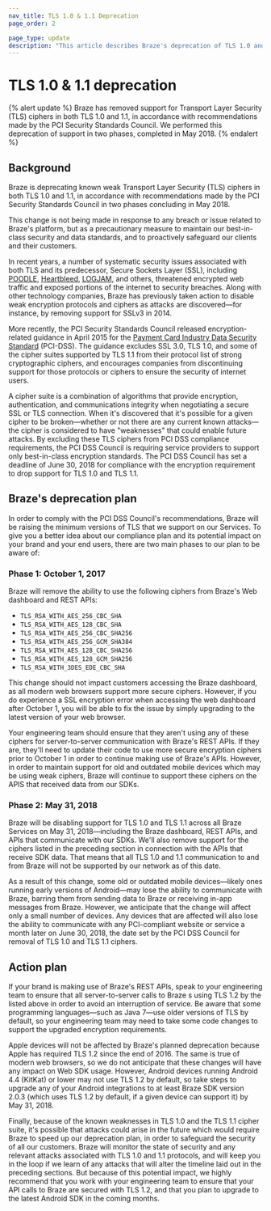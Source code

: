 ```yaml
---
nav_title: TLS 1.0 & 1.1 Deprecation
page_order: 2

page_type: update
description: "This article describes Braze's deprecation of TLS 1.0 and TLS 1.1, completed in May 2018."
---
```

# TLS 1.0 & 1.1 deprecation

{% alert update %}
Braze has removed support for Transport Layer Security (TLS) ciphers in both TLS 1.0 and 1.1, in accordance with recommendations made by the PCI Security Standards Council. We performed this deprecation of support in two phases, completed in May 2018.
{% endalert %} 

## Background

Braze is deprecating known weak Transport Layer Security (TLS) ciphers in both TLS 1.0 and 1.1, in accordance with recommendations made by the PCI Security Standards Council in two phases concluding in May 2018.

This change is not being made in response to any breach or issue related to Braze's platform, but as a precautionary measure to maintain our best-in-class security and data standards, and to proactively safeguard our clients and their customers.

In recent years, a number of systematic security issues associated with both TLS and its predecessor, Secure Sockets Layer (SSL), including [POODLE][1], [Heartbleed][2], [LOGJAM][3], and others, threatened encrypted web traffic and exposed portions of the internet to security breaches. Along with other technology companies, Braze has previously taken action to disable weak encryption protocols and ciphers as attacks are discovered—for instance, by removing support for SSLv3 in 2014.

More recently, the PCI Security Standards Council released encryption-related guidance in April 2015 for the [Payment Card Industry Data Security Standard][4] (PCI-DSS). The guidance excludes SSL 3.0, TLS 1.0, and some of the cipher suites supported by TLS 1.1 from their protocol list of strong cryptographic ciphers, and encourages companies from discontinuing support for those protocols or ciphers to ensure the security of internet users.

A cipher suite is a combination of algorithms that provide encryption, authentication, and communications integrity when negotiating a secure SSL or TLS connection. When it's discovered that it's possible for a given cipher to be broken—whether or not there are any current known attacks—the cipher is considered to have "weaknesses" that could enable future attacks. By excluding these TLS ciphers from PCI DSS compliance requirements, the PCI DSS Council is requiring service providers to support only best-in-class encryption standards. The PCI DSS Council has set a deadline of June 30, 2018 for compliance with the encryption requirement to drop support for TLS 1.0 and TLS 1.1.

## Braze's deprecation plan
In order to comply with the PCI DSS Council's recommendations, Braze will be raising the minimum versions of TLS that we support on our Services. To give you a better idea about our compliance plan and its potential impact on your brand and your end users, there are two main phases to our plan to be aware of:

### Phase 1: October 1, 2017

Braze will remove the ability to use the following ciphers from Braze's Web dashboard and REST APIs:

- `TLS_RSA_WITH_AES_256_CBC_SHA`
- `TLS_RSA_WITH_AES_128_CBC_SHA`
- `TLS_RSA_WITH_AES_256_CBC_SHA256`
- `TLS_RSA_WITH_AES_256_GCM_SHA384`
- `TLS_RSA_WITH_AES_128_CBC_SHA256`
- `TLS_RSA_WITH_AES_128_GCM_SHA256`
- `TLS_RSA_WITH_3DES_EDE_CBC_SHA`

This change should not impact customers accessing the Braze dashboard, as all modern web browsers support more secure ciphers. However, if you do experience a SSL encryption error when accessing the web dashboard after October 1, you will be able to fix the issue by simply upgrading to the latest version of your web browser.

Your engineering team should ensure that they aren't using any of these ciphers for server-to-server communication with Braze's REST APIs. If they are, they'll need to update their code to use more secure encryption ciphers prior to October 1 in order to continue making use of Braze's APIs. However, in order to maintain support for old and outdated mobile devices which may be using weak ciphers, Braze will continue to support these ciphers on the APIS that received data from our SDKs.

### Phase 2: May 31, 2018

Braze will be disabling support for TLS 1.0 and TLS 1.1 across all Braze Services on May 31, 2018—including the Braze dashboard, REST APIs, and APIs that communicate with our SDKs. We'll also remove support for the ciphers listed in the preceding section in connection with the APIs that receive SDK data. That means that all TLS 1.0 and 1.1 communication to and from Braze will not be supported by our network as of this date.

As a result of this change, some old or outdated mobile devices—likely ones running early versions of Android—may lose the ability to communicate with Braze, barring them from sending data to Braze or receiving in-app messages from Braze. However, we anticipate that the change will affect only a small number of devices. Any devices that are affected will also lose the ability to communicate with any PCI-compliant website or service a month later on June 30, 2018, the date set by the PCI DSS Council for removal of TLS 1.0 and TLS 1.1 ciphers.

## Action plan
If your brand is making use of Braze's REST APIs, speak to your engineering team to ensure that all server-to-server calls to Braze s using TLS 1.2 by the listed above in order to avoid an interruption of service. Be aware that some programming languages—such as Java 7—use older versions of TLS by default, so your engineering team may need to take some code changes to support the upgraded encryption requirements.

Apple devices will not be affected by Braze's planned deprecation because Apple has required TLS 1.2 since the end of 2016. The same is true of modern web browsers, so we do not anticipate that these changes will have any impact on Web SDK usage. However, Android devices running Android 4.4 (KitKat) or lower may not use TLS 1.2 by default, so take steps to upgrade any of your Android integrations to at least Braze SDK version 2.0.3 (which uses TLS 1.2 by default, if a given device can support it) by May 31, 2018.

Finally, because of the known weaknesses in TLS 1.0 and the TLS 1.1 cipher suite, it's possible that attacks could arise in the future which would require Braze to speed up our deprecation plan, in order to safeguard the security of all our customers. Braze will monitor the state of security and any relevant attacks associated with TLS 1.0 and 1.1 protocols, and will keep you in the loop if we learn of any attacks that will alter the timeline laid out in the preceding sections. But because of this potential impact, we highly recommend that you work with your engineering team to ensure that your API calls to Braze are secured with TLS 1.2, and that you plan to upgrade to the latest Android SDK in the coming months.


[1]: https://www.us-cert.gov/ncas/alerts/TA14-290A
[2]: https://en.wikipedia.org/wiki/Heartbleed
[3]: https://en.wikipedia.org/wiki/Logjam_(computer_security)
[4]: https://en.wikipedia.org/wiki/Payment_Card_Industry_Data_Security_Standard
